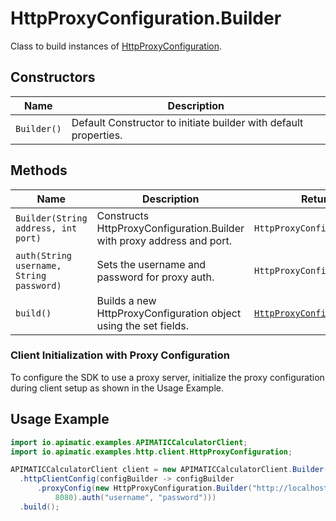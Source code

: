
# HttpProxyConfiguration.Builder

Class to build instances of [HttpProxyConfiguration](../doc/http-proxy-configuration.md).

## Constructors

| Name | Description |
|  --- | --- |
| `Builder()` | Default Constructor to initiate builder with default properties. |

## Methods

| Name | Description | Return Type |
|  --- | --- | --- |
| `Builder(String address, int port)` | Constructs HttpProxyConfiguration.Builder with proxy address and port. | `HttpProxyConfiguration.Builder` |
| `auth(String username, String password)` | Sets the username and password for proxy auth. | `HttpProxyConfiguration.Builder` |
| `build()` | Builds a new HttpProxyConfiguration object using the set fields. | [`HttpProxyConfiguration`](../doc/http-proxy-configuration.md) |

### Client Initialization with Proxy Configuration

To configure the SDK to use a proxy server, initialize the proxy configuration during client setup as shown in the Usage Example.

## Usage Example

```java
import io.apimatic.examples.APIMATICCalculatorClient;
import io.apimatic.examples.http.client.HttpProxyConfiguration;

APIMATICCalculatorClient client = new APIMATICCalculatorClient.Builder()
  .httpClientConfig(configBuilder -> configBuilder
      .proxyConfig(new HttpProxyConfiguration.Builder("http://localhost",
          8080).auth("username", "password")))
  .build();
```

